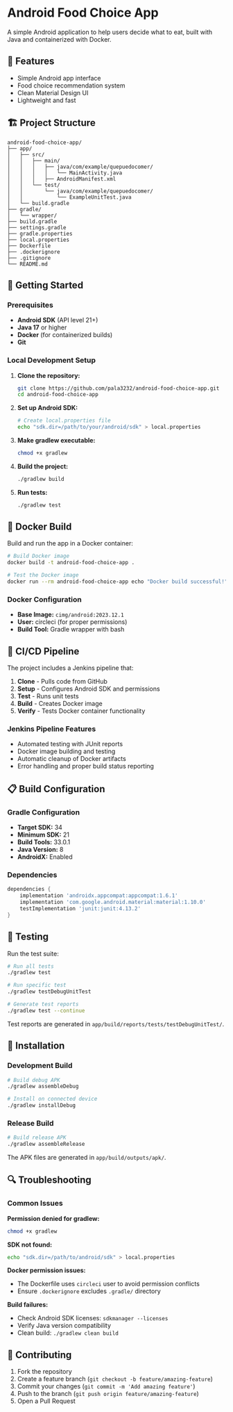 # Android Food Choice App

A simple Android application to help users decide what to eat, built with Java and containerized with Docker.

## 📱 Features

- Simple Android app interface
- Food choice recommendation system
- Clean Material Design UI
- Lightweight and fast

## 🏗️ Project Structure

```
android-food-choice-app/
├── app/
│   ├── src/
│   │   ├── main/
│   │   │   ├── java/com/example/quepuedocomer/
│   │   │   │   └── MainActivity.java
│   │   │   ├── AndroidManifest.xml
│   │   └── test/
│   │       └── java/com/example/quepuedocomer/
│   │           └── ExampleUnitTest.java
│   └── build.gradle
├── gradle/
│   └── wrapper/
├── build.gradle
├── settings.gradle
├── gradle.properties
├── local.properties
├── Dockerfile
├── .dockerignore
├── .gitignore
└── README.md
```

## 🚀 Getting Started

### Prerequisites

- **Android SDK** (API level 21+)
- **Java 17** or higher
- **Docker** (for containerized builds)
- **Git**

### Local Development Setup

1. **Clone the repository:**
   ```bash
   git clone https://github.com/pala3232/android-food-choice-app.git
   cd android-food-choice-app
   ```

2. **Set up Android SDK:**
   ```bash
   # Create local.properties file
   echo "sdk.dir=/path/to/your/android/sdk" > local.properties
   ```

3. **Make gradlew executable:**
   ```bash
   chmod +x gradlew
   ```

4. **Build the project:**
   ```bash
   ./gradlew build
   ```

5. **Run tests:**
   ```bash
   ./gradlew test
   ```

## 🐳 Docker Build

Build and run the app in a Docker container:

```bash
# Build Docker image
docker build -t android-food-choice-app .

# Test the Docker image
docker run --rm android-food-choice-app echo "Docker build successful!"
```

### Docker Configuration

- **Base Image:** `cimg/android:2023.12.1`
- **User:** circleci (for proper permissions)
- **Build Tool:** Gradle wrapper with bash

## 🔧 CI/CD Pipeline

The project includes a Jenkins pipeline that:

1. **Clone** - Pulls code from GitHub
2. **Setup** - Configures Android SDK and permissions
3. **Test** - Runs unit tests
4. **Build** - Creates Docker image
5. **Verify** - Tests Docker container functionality

### Jenkins Pipeline Features

- Automated testing with JUnit reports
- Docker image building and testing
- Automatic cleanup of Docker artifacts
- Error handling and proper build status reporting

## 📋 Build Configuration

### Gradle Configuration

- **Target SDK:** 34
- **Minimum SDK:** 21
- **Build Tools:** 33.0.1
- **Java Version:** 8
- **AndroidX:** Enabled

### Dependencies

```gradle
dependencies {
    implementation 'androidx.appcompat:appcompat:1.6.1'
    implementation 'com.google.android.material:material:1.10.0'
    testImplementation 'junit:junit:4.13.2'
}
```

## 🧪 Testing

Run the test suite:

```bash
# Run all tests
./gradlew test

# Run specific test
./gradlew testDebugUnitTest

# Generate test reports
./gradlew test --continue
```

Test reports are generated in `app/build/reports/tests/testDebugUnitTest/`.

## 📱 Installation

### Development Build

```bash
# Build debug APK
./gradlew assembleDebug

# Install on connected device
./gradlew installDebug
```

### Release Build

```bash
# Build release APK
./gradlew assembleRelease
```

The APK files are generated in `app/build/outputs/apk/`.

## 🔍 Troubleshooting

### Common Issues

**Permission denied for gradlew:**
```bash
chmod +x gradlew
```

**SDK not found:**
```bash
echo "sdk.dir=/path/to/android/sdk" > local.properties
```

**Docker permission issues:**
- The Dockerfile uses `circleci` user to avoid permission conflicts
- Ensure `.dockerignore` excludes `.gradle/` directory

**Build failures:**
- Check Android SDK licenses: `sdkmanager --licenses`
- Verify Java version compatibility
- Clean build: `./gradlew clean build`

## 🤝 Contributing

1. Fork the repository
2. Create a feature branch (`git checkout -b feature/amazing-feature`)
3. Commit your changes (`git commit -m 'Add amazing feature'`)
4. Push to the branch (`git push origin feature/amazing-feature`)
5. Open a Pull Request
